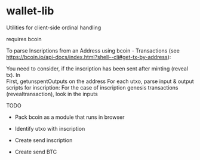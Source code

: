 # wallet-lib

Utilities for client-side ordinal handling


requires bcoin

To parse Inscriptions from an Address using  bcoin - Transactions (see https://bcoin.io/api-docs/index.html?shell--cli#get-tx-by-address):

 You need to consider, if the inscription has been sent after minting (reveal tx). In   
    First, getunspentOutputs on the address
    For each utxo, parse input & output scripts for inscription:
        For the case of inscription genesis transactions (revealtransaction), look in the inputs
    


TODO

- Pack bcoin as a module that runs in browser

- Identify utxo with inscription

- Create send inscription

- Create send BTC